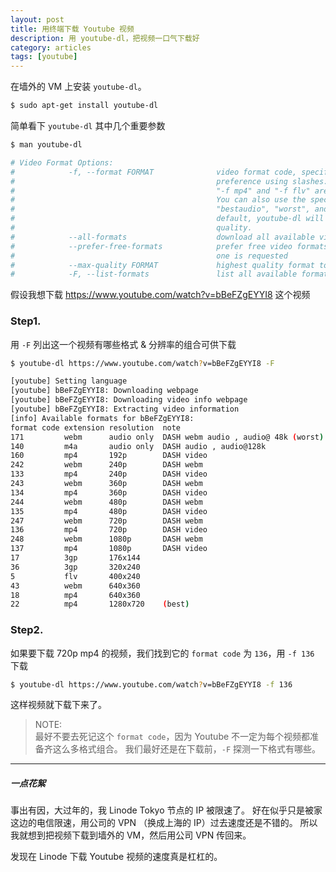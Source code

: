 ```yaml
---
layout: post
title: 用终端下载 Youtube 视频
description: 用 youtube-dl，把视频一口气下载好
category: articles
tags: [youtube]
---
```


在墙外的 VM 上安装 `youtube-dl`。

```bash
$ sudo apt-get install youtube-dl
```

简单看下 `youtube-dl` 其中几个重要参数

```bash
$ man youtube-dl

# Video Format Options:
#            -f, --format FORMAT              video format code, specify the order of
#                                             preference using slashes: "-f 22/17/18".
#                                             "-f mp4" and "-f flv" are also supported.
#                                             You can also use the special names "best",
#                                             "bestaudio", "worst", and "worstaudio". By
#                                             default, youtube-dl will pick the best
#                                             quality.
#            --all-formats                    download all available video formats
#            --prefer-free-formats            prefer free video formats unless a specific
#                                             one is requested
#            --max-quality FORMAT             highest quality format to download
#            -F, --list-formats               list all available formats
```

假设我想下载 https://www.youtube.com/watch?v=bBeFZgEYYI8 这个视频

### Step1. 

用 `-F` 列出这一个视频有哪些格式 & 分辨率的组合可供下载

```bash
$ youtube-dl https://www.youtube.com/watch?v=bBeFZgEYYI8 -F

[youtube] Setting language
[youtube] bBeFZgEYYI8: Downloading webpage
[youtube] bBeFZgEYYI8: Downloading video info webpage
[youtube] bBeFZgEYYI8: Extracting video information
[info] Available formats for bBeFZgEYYI8:
format code extension resolution  note
171         webm      audio only  DASH webm audio , audio@ 48k (worst)
140         m4a       audio only  DASH audio , audio@128k
160         mp4       192p        DASH video
242         webm      240p        DASH webm
133         mp4       240p        DASH video
243         webm      360p        DASH webm
134         mp4       360p        DASH video
244         webm      480p        DASH webm
135         mp4       480p        DASH video
247         webm      720p        DASH webm
136         mp4       720p        DASH video
248         webm      1080p       DASH webm
137         mp4       1080p       DASH video
17          3gp       176x144
36          3gp       320x240
5           flv       400x240
43          webm      640x360
18          mp4       640x360
22          mp4       1280x720    (best)
```

### Step2. 

如果要下载 720p mp4 的视频，我们找到它的 `format code` 为 `136`，用 `-f 136` 下载

```bash
$ youtube-dl https://www.youtube.com/watch?v=bBeFZgEYYI8 -f 136
```

这样视频就下载下来了。

> NOTE:  
> 最好不要去死记这个 `format code`，因为 Youtube 不一定为每个视频都准备齐这么多格式组合。
> 我们最好还是在下载前，`-F` 探测一下格式有哪些。

------

##### 一点花絮

事出有因，大过年的，我 Linode Tokyo 节点的 IP 被限速了。
好在似乎只是被家这边的电信限速，用公司的 VPN （换成上海的 IP）过去速度还是不错的。
所以我就想到把视频下载到墙外的 VM，然后用公司 VPN 传回来。

发现在 Linode 下载 Youtube 视频的速度真是杠杠的。
